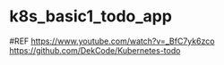 # k8s_basic1_todo_app

#REF
https://www.youtube.com/watch?v=_BfC7yk6zco
https://github.com/DekCode/Kubernetes-todo
